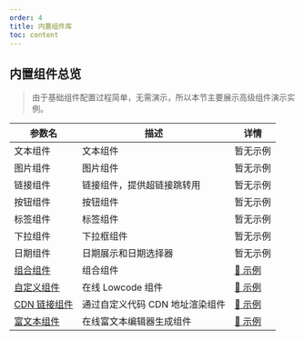 ```yaml
---
order: 4
title: 内置组件库
toc: content
---
```


## 内置组件总览

> 由于基础组件配置过程简单，无需演示，所以本节主要展示高级组件演示实例。

| 参数名                                                    | 描述                            | 详情                                                  |
| --------------------------------------------------------- | ------------------------------- | ----------------------------------------------------- |
| 文本组件                                                  | 文本组件                        | 暂无示例                                              |
| 图片组件                                                  | 图片组件                        | 暂无示例                                              |
| 链接组件                                                  | 链接组件，提供超链接跳转用      | 暂无示例                                              |
| 按钮组件                                                  | 按钮组件                        | 暂无示例                                              |
| 标签组件                                                  | 标签组件                        | 暂无示例                                              |
| 下拉组件                                                  | 下拉框组件                      | 暂无示例                                              |
| 日期组件                                                  | 日期展示和日期选择器            | 暂无示例                                              |
| [组合组件](/drip-table-generator/components/group)        | 组合组件                        | [🔗 示例](/drip-table-generator/components/group)     |
| [自定义组件](/drip-table-generator/components/lowcode)    | 在线 Lowcode 组件               | [🔗 示例](/drip-table-generator/components/lowcode)   |
| [CDN 链接组件](/drip-table-generator/components/cdn-link) | 通过自定义代码 CDN 地址渲染组件 | [🔗 示例](/drip-table-generator/components/cdn-link)  |
| [富文本组件](/drip-table-generator/components/rich-text)  | 在线富文本编辑器生成组件        | [🔗 示例](/drip-table-generator/components/rich-text) |
